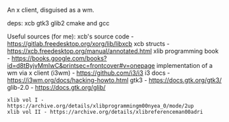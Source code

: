 An x client, disguised as a wm.

deps:
	xcb
	gtk3
	glib2
	cmake and gcc


Useful sources (for me):
    xcb's source code - https://gitlab.freedesktop.org/xorg/lib/libxcb 
    xcb structs - https://xcb.freedesktop.org/manual/annotated.html
    xlib programming book - https://books.google.com/books?id=d8tByjvMmIwC&printsec=frontcover#v=onepage
    implementation of a wm via x client (i3wm) - https://github.com/i3/i3
    i3 docs - https://i3wm.org/docs/hacking-howto.html
    gtk3 - https://docs.gtk.org/gtk3/
    glib-2.0 - https://docs.gtk.org/glib/

    xlib vol I - https://archive.org/details/xlibprogrammingm00nyea_0/mode/2up
    xlib vol II - https://archive.org/details/xlibreferenceman00adri
